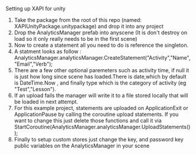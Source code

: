 Setting up XAPI for unity

1) Take the package from the root of this repo (named: XAPIUnityPackage.unitypackage) and drop it into any project <br>
2) Drop the AnalyticsManager prefab into anyscene (It is don't destroy on load so it only really needs to be in the first scene)
3) Now to create a statement all you need to do is reference the singleton.
4) A statment looks as follow : AnalyticsManager.analyticsManager.CreateStatement("Activity","Name","Email","Verb");
5) There are a few other optional paremeters such as activity time, if null it is just how long since scene has loaded.There is date,which by default is DateTime.Now , and finally type which is the category of activity (eg "Test","Lesson").
6) If an upload fails the manager will write it to a file stored locally that will be loaded in next attempt.
7) For this example project, statements are uploaded on ApplicationExit or ApplicationPause by calling the coroutine upload statements. If you want to change this just delete those functions and call it via StartCoroutine(AnalyticsManager.analyticsManager.UploadStatements());
8) Finally to setup custom stores just change the key, and password key public variables on the AnalyticsManager in your scene  